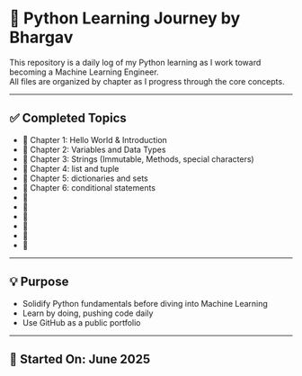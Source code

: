 # 🐍 Python Learning Journey by Bhargav

This repository is a daily log of my Python learning as I work toward becoming a Machine Learning Engineer.  
All files are organized by chapter as I progress through the core concepts.

---

## ✅ Completed Topics

- 📘 Chapter 1: Hello World & Introduction
- 📘 Chapter 2: Variables and Data Types
- 📘 Chapter 3: Strings (Immutable, Methods, special characters)
- 📘 Chapter 4: list and tuple
- 📘 Chapter 5: dictionaries and sets
- 📘 Chapter 6: conditional statements
- 📘
- 📘
- 📘
- 📘
- 📘
- 📘


---

## 💡 Purpose

- Solidify Python fundamentals before diving into Machine Learning
- Learn by doing, pushing code daily
- Use GitHub as a public portfolio

---

## 📅 Started On: June 2025

